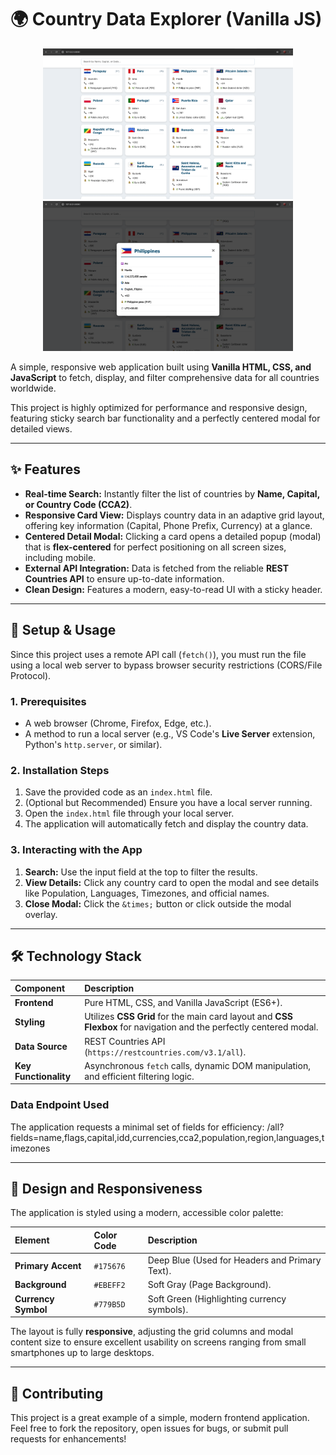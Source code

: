 # 🌍 Country Data Explorer (Vanilla JS)

<p align="center">
  <img src="output/main_page.png" alt="Alt text for your image" width="400"/>
  <img src="output/modal_popup.png" alt="Alt text for your image" width="400"/>
</p>

A simple, responsive web application built using **Vanilla HTML, CSS, and JavaScript** to fetch, display, and filter comprehensive data for all countries worldwide.

This project is highly optimized for performance and responsive design, featuring sticky search bar functionality and a perfectly centered modal for detailed views.

---

## ✨ Features

- **Real-time Search:** Instantly filter the list of countries by **Name, Capital, or Country Code (CCA2)**.
- **Responsive Card View:** Displays country data in an adaptive grid layout, offering key information (Capital, Phone Prefix, Currency) at a glance.
- **Centered Detail Modal:** Clicking a card opens a detailed popup (modal) that is **flex-centered** for perfect positioning on all screen sizes, including mobile.
- **External API Integration:** Data is fetched from the reliable **REST Countries API** to ensure up-to-date information.
- **Clean Design:** Features a modern, easy-to-read UI with a sticky header.

---

## 🚀 Setup & Usage

Since this project uses a remote API call (`fetch()`), you must run the file using a local web server to bypass browser security restrictions (CORS/File Protocol).

### 1. Prerequisites

- A web browser (Chrome, Firefox, Edge, etc.).
- A method to run a local server (e.g., VS Code's **Live Server** extension, Python's `http.server`, or similar).

### 2. Installation Steps

1.  Save the provided code as an `index.html` file.
2.  (Optional but Recommended) Ensure you have a local server running.
3.  Open the `index.html` file through your local server.
4.  The application will automatically fetch and display the country data.

### 3. Interacting with the App

1.  **Search:** Use the input field at the top to filter the results.
2.  **View Details:** Click any country card to open the modal and see details like Population, Languages, Timezones, and official names.
3.  **Close Modal:** Click the `&times;` button or click outside the modal overlay.

---

## 🛠️ Technology Stack

| Component             | Description                                                                                                         |
| :-------------------- | :------------------------------------------------------------------------------------------------------------------ |
| **Frontend**          | Pure HTML, CSS, and Vanilla JavaScript (ES6+).                                                                      |
| **Styling**           | Utilizes **CSS Grid** for the main card layout and **CSS Flexbox** for navigation and the perfectly centered modal. |
| **Data Source**       | REST Countries API (`https://restcountries.com/v3.1/all`).                                                          |
| **Key Functionality** | Asynchronous `fetch` calls, dynamic DOM manipulation, and efficient filtering logic.                                |

### Data Endpoint Used

The application requests a minimal set of fields for efficiency:
/all?fields=name,flags,capital,idd,currencies,cca2,population,region,languages,timezones

---

## 🎨 Design and Responsiveness

The application is styled using a modern, accessible color palette:

| Element             | Color Code | Description                                    |
| :------------------ | :--------- | :--------------------------------------------- |
| **Primary Accent**  | `#175676`  | Deep Blue (Used for Headers and Primary Text). |
| **Background**      | `#EBEFF2`  | Soft Gray (Page Background).                   |
| **Currency Symbol** | `#779B5D`  | Soft Green (Highlighting currency symbols).    |

The layout is fully **responsive**, adjusting the grid columns and modal content size to ensure excellent usability on screens ranging from small smartphones up to large desktops.

---

## 🤝 Contributing

This project is a great example of a simple, modern frontend application. Feel free to fork the repository, open issues for bugs, or submit pull requests for enhancements!
